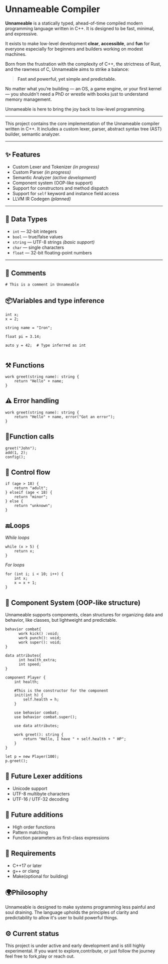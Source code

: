 # Unnameable Compiler

**Unnameable** is a statically typed, ahead-of-time compiled modern programming language written in C++. It is designed to be fast, minimal, and expressive.

It exists to make low-level development **clear**, **accessible**, and **fun** for everyone especially for beginners and builders working on modest machines.

Born from the frustration with the complexity of C++, the strictness of Rust, and the rawness of C, Unnameable aims to strike a balance:

> **Fast and powerful, yet simple and predictable.**

No matter what you’re building — an OS, a game engine, or your first kernel — you shouldn't need a PhD or wrestle with books just to understand memory management.

Unnameable is here to bring the joy back to low-level programming.

---

This project contains the core implementation of the Unnameable compiler written in C++. It includes a custom lexer, parser, abstract syntax tree (AST) builder, semantic analyzer.

---

## ✨ Features

- Custom Lexer and Tokenizer *(in progress)*
- Custom Parser *(in progress)*
- Semantic Analyzer *(active development)*
- Component system (OOP-like support)
- Support for constructors and method dispatch
- Support for `self` keyword and instance field access
- LLVM IR Codegen *(planned)*

---

## 🧠 Data Types

- `int` — 32-bit integers
- `bool` — true/false values
- `string` — UTF-8 strings *(basic support)*
- `char` — single characters
- `float` — 32-bit floating-point numbers

---

## 💬 Comments

```unn
# This is a comment in Unnameable
```


## 📦Variables and type inference
```unn
int x;
x = 2;

string name = "Iron";

float pi = 3.14;

auto y = 42;  # Type inferred as int


```

##  ⚒️ Functions
```unn
work greet(string name): string {
    return "Hello" + name;
}

```

## ⚠️ Error handling
```unn
work greet(string name): string {
    return "Hello" + name, error("Got an error");
}

```


## 🧬Function calls
```
greet("John");
add(1, 2);
config();

```

## 🔁 Control flow
```
if (age > 18) {
    return "adult";
} elseif (age < 18) {
    return "minor";
} else {
    return "unknown";
}

```

## 🔚Loops
*While loops*
```
while (x > 5) {
    return x;
}

```

*For loops*
```
for (int i; i < 10; i++) {
    int x;
    x = x + 1;
}

```

## 🧱 Component System (OOP-like structure)
Unnameable supports components, clean structures for organizing data and behavior, like classes, but lightweight and predictable.

```unn
behavior combat{
      work kick() :void;
      work punch(): void;
      work super(): void;
}

data attributes{
      int health_extra;
      int speed;
}

component Player {
    int health;

    #This is the constructor for the component
    init(int h) {
        self.health = h;
    }

    use behavior combat;
    use behavior combat.super();

    use data attributes;

    work greet(): string {
        return "Hello, I have " + self.health + " HP";
    }
}

let p = new Player(100);
p.greet();

```

## 🔮 Future Lexer additions
- Unicode support
- UTF-8 multibyte characters
- UTF-16 / UTF-32 decoding

## 🧠 Future additions
- High order functions
- Pattern matching
- Function parameters as first-class expressions

## 🧰 Requirements
- C++17 or later
- g++ or clang
- Make(optional for building)

## 🌍Philosophy
Unnameable is designed to make systems programming less painful and soul draining.
The language upholds the principles of clarity and predictability to allow it's user to build powerful things.

## ⚙️ Current status
This project is under active and early development and is still highly experimental. If you want to explore,contribute, or just follow the journey feel free to fork,play or reach out.
